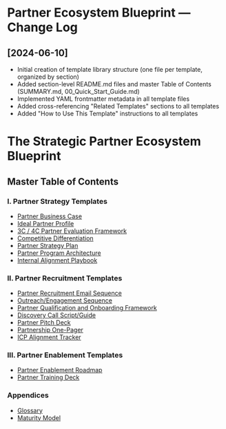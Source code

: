 # Partner Ecosystem Blueprint — Change Log

## [2024-06-10]
- Initial creation of template library structure (one file per template, organized by section)
- Added section-level README.md files and master Table of Contents (SUMMARY.md, 00_Quick_Start_Guide.md)
- Implemented YAML frontmatter metadata in all template files
- Added cross-referencing "Related Templates" sections to all templates
- Added "How to Use This Template" instructions to all templates

# The Strategic Partner Ecosystem Blueprint

## Master Table of Contents

### I. Partner Strategy Templates
- [Partner Business Case](I_Partner_Strategy_Templates/01_Partner_Business_Case.md)
- [Ideal Partner Profile](I_Partner_Strategy_Templates/02_Ideal_Partner_Profile.md)
- [3C / 4C Partner Evaluation Framework](I_Partner_Strategy_Templates/03_3C_4C_Evaluation_Framework.md)
- [Competitive Differentiation](I_Partner_Strategy_Templates/04_Competitive_Differentiation.md)
- [Partner Strategy Plan](I_Partner_Strategy_Templates/05_Partner_Strategy_Plan.md)
- [Partner Program Architecture](I_Partner_Strategy_Templates/06_Program_Architecture.md)
- [Internal Alignment Playbook](I_Partner_Strategy_Templates/07_Internal_Alignment_Playbook.md)

### II. Partner Recruitment Templates
- [Partner Recruitment Email Sequence](II_Partner_Recruitment_Templates/01_Recruitment_Email_Sequence.md)
- [Outreach/Engagement Sequence](II_Partner_Recruitment_Templates/02_Outreach_Engagement_Sequence.md)
- [Partner Qualification and Onboarding Framework](II_Partner_Recruitment_Templates/03_Partner_Qualification_and_Onboarding.md)
- [Discovery Call Script/Guide](II_Partner_Recruitment_Templates/04_Discovery_Call_Script.md)
- [Partner Pitch Deck](II_Partner_Recruitment_Templates/05_Partner_Pitch_Deck.md)
- [Partnership One-Pager](II_Partner_Recruitment_Templates/06_Partnership_One_Pager.md)
- [ICP Alignment Tracker](II_Partner_Recruitment_Templates/07_ICP_Alignment_Tracker.md)

### III. Partner Enablement Templates
- [Partner Enablement Roadmap](III_Partner_Enablement_Templates/01_Enablement_Roadmap.md)
- [Partner Training Deck](III_Partner_Enablement_Templates/02_Training_Deck.md)

### Appendices
- [Glossary](Appendix_Glossary.md)
- [Maturity Model](Appendix_Maturity_Model.md) 
